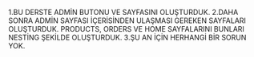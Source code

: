 1.BU DERSTE ADMİN BUTONU VE SAYFASINI OLUŞTURDUK.
2.DAHA SONRA ADMİN SAYFASI İÇERİSİNDEN ULAŞMASI GEREKEN SAYFALARI OLUŞTURDUK. PRODUCTS, ORDERS VE HOME SAYFALARINI BUNLARI NESTİNG ŞEKİLDE OLUŞTURDUK.
3.ŞU AN İÇİN HERHANGİ BİR SORUN YOK.
